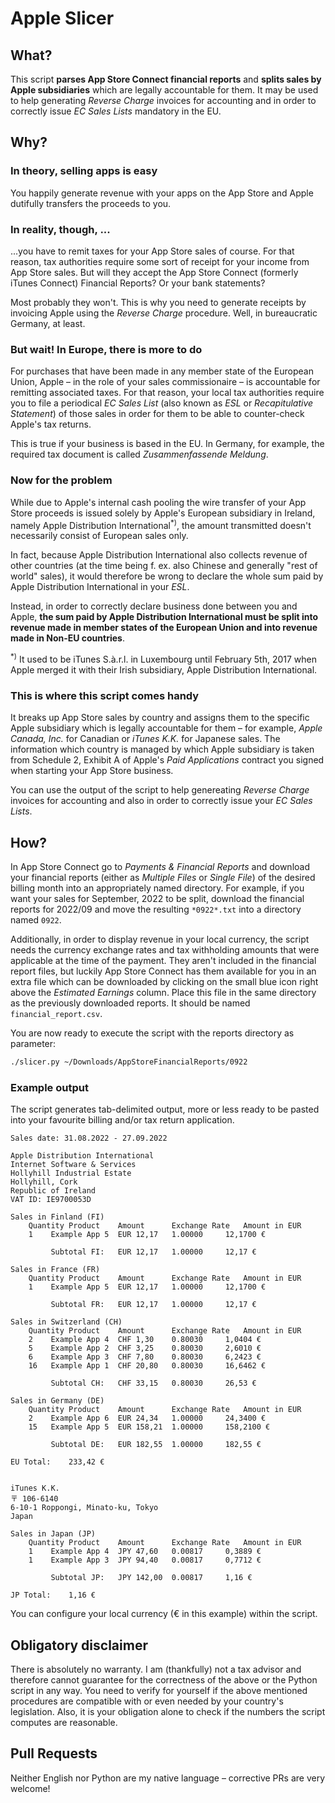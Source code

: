 # Apple Slicer

## What?
This script **parses App Store Connect financial reports** and **splits sales by Apple subsidiaries** which are legally accountable for them.
It may be used to help generating *Reverse Charge* invoices for accounting and in order to correctly issue *EC Sales Lists* mandatory in the EU.

## Why?

### In theory, selling apps is easy
You happily generate revenue with your apps on the App Store and Apple dutifully transfers the proceeds to you.

### In reality, though, ...
...you have to remit taxes for your App Store sales of course. For that reason, tax authorities require some sort of receipt for your income from App Store sales.
But will they accept the App Store Connect (formerly iTunes Connect) Financial Reports? Or your bank statements?

Most probably they won't. This is why you need to generate receipts by invoicing Apple using the *Reverse Charge* procedure. Well, in bureaucratic Germany, at least.

### But wait! In Europe, there is more to do
For purchases that have been made in any member state of the European Union, Apple – in the role of your sales commissionaire – is accountable for remitting associated taxes.
For that reason, your local tax authorities require you to file a periodical *EC Sales List* (also known as *ESL* or *Recapitulative Statement*) of those sales in order for them to be able to counter-check Apple's tax returns.

This is true if your business is based in the EU. In Germany, for example, the required tax document is called *Zusammenfassende Meldung*.

### Now for the problem
While due to Apple's internal cash pooling the wire transfer of your App Store proceeds is issued solely by Apple's European subsidiary in Ireland, namely Apple Distribution International<sup>*)</sup>, the amount transmitted doesn't necessarily consist of European sales only.

In fact, because Apple Distribution International also collects revenue of other countries (at the time being f. ex. also Chinese and generally "rest of world" sales), it would therefore be wrong to declare the whole sum paid by Apple Distribution International in your *ESL*.

Instead, in order to correctly declare business done between you and Apple, **the sum paid by Apple Distribution International must be split into revenue made in member states of the European Union and into revenue made in Non-EU countries**.

<sup>*)</sup> It used to be iTunes S.à.r.l. in Luxembourg until February 5th, 2017 when Apple merged it with their Irish subsidiary, Apple Distribution International.

### This is where this script comes handy
It breaks up App Store sales by country and assigns them to the specific Apple subsidiary which is legally accountable for them – for example,  *Apple Canada, Inc.* for Canadian or *iTunes K.K.* for Japanese sales.
The information which country is managed by which Apple subsidiary is taken from Schedule 2, Exhibit A of Apple's *Paid Applications* contract you signed when starting your App Store business.

You can use the output of the script to help genereating *Reverse Charge* invoices for accounting and also in order to correctly issue your *EC Sales Lists*.

## How?

In App Store Connect go to *Payments & Financial Reports* and download your financial reports (either as *Multiple Files* or *Single File*) of the desired billing month into an appropriately named directory.
For example, if you want your sales for September, 2022 to be split, download the financial reports for 2022/09 and move the resulting `*0922*.txt` into a directory named `0922`.

Additionally, in order to display revenue in your local currency, the script needs the currency exchange rates and tax withholding amounts that were applicable at the time of the payment.
They aren't included in the financial report files, but luckily App Store Connect has them available for you in an extra file which can be downloaded by clicking on the small blue icon right above the *Estimated Earnings* column. 
Place this file in the same directory as the previously downloaded reports. It should be named `financial_report.csv`.

You are now ready to execute the script with the reports directory as parameter:

```sh
./slicer.py ~/Downloads/AppStoreFinancialReports/0922
```
### Example output

The script generates tab-delimited output, more or less ready to be pasted into your favourite billing and/or tax return application.

```text
Sales date: 31.08.2022 - 27.09.2022 

Apple Distribution International
Internet Software & Services
Hollyhill Industrial Estate
Hollyhill, Cork
Republic of Ireland
VAT ID: IE9700053D

Sales in Finland (FI)
	Quantity Product	Amount		Exchange Rate	Amount in EUR
	1	 Example App 5	EUR 12,17	1.00000		12,1700 €

		 Subtotal FI:	EUR 12,17	1.00000		12,17 €

Sales in France (FR)
	Quantity Product	Amount		Exchange Rate	Amount in EUR
	1	 Example App 5	EUR 12,17	1.00000		12,1700 €

		 Subtotal FR:	EUR 12,17	1.00000		12,17 €

Sales in Switzerland (CH)
	Quantity Product	Amount		Exchange Rate	Amount in EUR
	2	 Example App 4	CHF 1,30	0.80030		1,0404 €
	5	 Example App 2	CHF 3,25	0.80030		2,6010 €
	6	 Example App 3	CHF 7,80	0.80030		6,2423 €
	16	 Example App 1	CHF 20,80	0.80030		16,6462 €

		 Subtotal CH:	CHF 33,15	0.80030		26,53 €

Sales in Germany (DE)
	Quantity Product	Amount		Exchange Rate	Amount in EUR
	2	 Example App 6	EUR 24,34	1.00000		24,3400 €
	15	 Example App 5	EUR 158,21	1.00000		158,2100 €

		 Subtotal DE:	EUR 182,55	1.00000		182,55 €

EU Total:	 233,42 €


iTunes K.K.
〒 106-6140
6-10-1 Roppongi, Minato-ku, Tokyo
Japan

Sales in Japan (JP)
	Quantity Product	Amount		Exchange Rate	Amount in EUR
	1	 Example App 4	JPY 47,60	0.00817		0,3889 €
	1	 Example App 3	JPY 94,40	0.00817		0,7712 €

		 Subtotal JP:	JPY 142,00	0.00817		1,16 €

JP Total:	 1,16 €
```

You can configure your local currency (€ in this example) within the script.

## Obligatory disclaimer

There is absolutely no warranty. I am (thankfully) not a tax advisor and therefore cannot guarantee for the correctness of the above or the Python script in any way.
You need to verify for yourself if the above mentioned procedures are compatible with or even needed by your country's legislation.
Also, it is your obligation alone to check if the numbers the script computes are reasonable.

## Pull Requests
Neither English nor Python are my native language – corrective PRs are very welcome!
